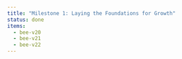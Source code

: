 ```yaml
---
title: "Milestone 1: Laying the Foundations for Growth"
status: done
items:
  - bee-v20
  - bee-v21
  - bee-v22
---
```

